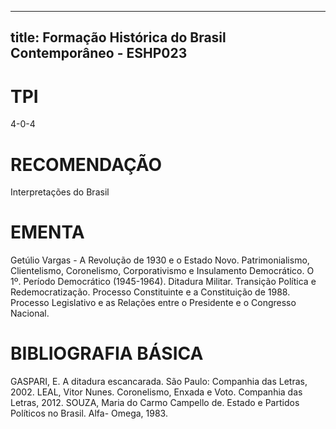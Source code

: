 
---
title: Formação Histórica do Brasil Contemporâneo - ESHP023 
---

# TPI

4-0-4

# RECOMENDAÇÃO

Interpretações do Brasil

# EMENTA

Getúlio Vargas - A Revolução de 1930 e o Estado Novo. Patrimonialismo, Clientelismo, Coronelismo, Corporativismo e Insulamento Democrático. O 1º. Período Democrático (1945-1964). Ditadura Militar. Transição Política e Redemocratização. Processo Constituinte e a Constituição de 1988. Processo Legislativo e as Relações entre o Presidente e o Congresso Nacional.

# BIBLIOGRAFIA BÁSICA

GASPARI, E. A ditadura escancarada. São Paulo: Companhia das Letras, 2002.
LEAL, Vitor Nunes. Coronelismo, Enxada e Voto. Companhia das Letras, 2012.
SOUZA, Maria do Carmo Campello de. Estado e Partidos Políticos no Brasil. Alfa- Omega, 1983.
        